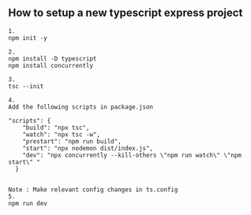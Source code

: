 ## How to setup a new typescript express project

```
1. 
npm init -y
```

```
2. 
npm install -D typescript
npm install concurrently
```

```
3. 
tsc --init
```

```
4. 
Add the following scripts in package.json

"scripts": {
    "build": "npx tsc",
    "watch": "npx tsc -w",
    "prestart": "npm run build",
    "start": "npx nodemon dist/index.js",
    "dev": "npx concurrently --kill-others \"npm run watch\" \"npm start\" "
  }
```

```

Note : Make relevant config changes in ts.config
5.
npm run dev
```